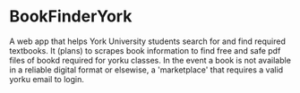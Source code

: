 # BookFinderYork
A web app that helps York University students search for and find required textbooks. It (plans) to scrapes book information to find free and safe pdf files of bookd required for yorku classes. In the event a book is not available in a reliable digital format or elsewise, a 'marketplace' that requires a valid yorku email to login.
